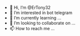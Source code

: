 - 👋 Hi, I’m @ErTony32
- 👀 I’m interested in bot telegram
- 🌱 I’m currently learning ...
- 💞️ I’m looking to collaborate on ...
- 📫 How to reach me ...

<!---
ErTony32/ErTony32 is a ✨ special ✨ repository because its `README.md` (this file) appears on your GitHub profile.
You can click the Preview link to take a look at your changes.
--->
